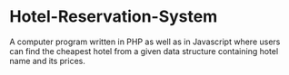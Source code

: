 # Hotel-Reservation-System
A computer program written in PHP as well as in Javascript where users can find the cheapest hotel from a given data structure containing hotel name and its prices.
